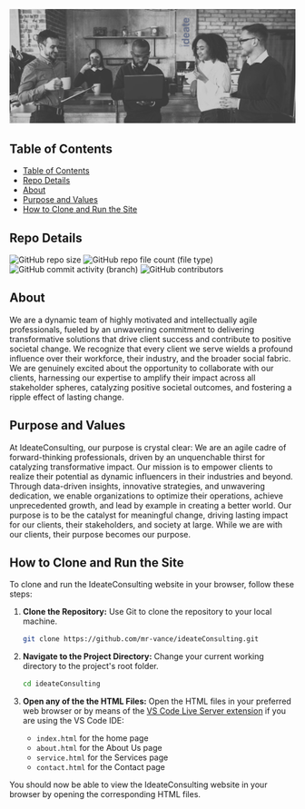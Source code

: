 ![IdeateConsulting-banner](assets/img/readme/readme.webp)

## Table of Contents

- [Table of Contents](#table-of-contents)
- [Repo Details](#repo-details)
- [About](#about)
- [Purpose and Values](#purpose-and-values)
- [How to Clone and Run the Site](#how-to-clone-and-run-the-site)

## Repo Details

![GitHub repo size](https://img.shields.io/github/repo-size/mr-vance/ideateConsulting)
![GitHub repo file count (file type)](https://img.shields.io/github/directory-file-count/mr-vance/ideateConsulting)
![GitHub commit activity (branch)](https://img.shields.io/github/commit-activity/w/mr-vance/ideateConsulting)
![GitHub contributors](https://img.shields.io/github/contributors/mr-vance/ideateConsulting)

## About

We are a dynamic team of highly motivated and intellectually agile professionals, fueled by an unwavering commitment to delivering transformative solutions that drive client success and contribute to positive societal change. We recognize that every client we serve wields a profound influence over their workforce, their industry, and the broader social fabric. We are genuinely excited about the opportunity to collaborate with our clients, harnessing our expertise to amplify their impact across all stakeholder spheres, catalyzing positive societal outcomes, and fostering a ripple effect of lasting change.

## Purpose and Values

At IdeateConsulting, our purpose is crystal clear: We are an agile cadre of forward-thinking professionals, driven by an unquenchable thirst for catalyzing transformative impact. Our mission is to empower clients to realize their potential as dynamic influencers in their industries and beyond. Through data-driven insights, innovative strategies, and unwavering dedication, we enable organizations to optimize their operations, achieve unprecedented growth, and lead by example in creating a better world. Our purpose is to be the catalyst for meaningful change, driving lasting impact for our clients, their stakeholders, and society at large. While we are with our clients, their purpose becomes our purpose.

## How to Clone and Run the Site

To clone and run the IdeateConsulting website in your browser, follow these steps:

1. **Clone the Repository:** Use Git to clone the repository to your local machine.

   ```bash
   git clone https://github.com/mr-vance/ideateConsulting.git
   ```

2. **Navigate to the Project Directory:** Change your current working directory to the project's root folder.

   ```bash
   cd ideateConsulting
   ```

3. **Open any of the the HTML Files:** Open the HTML files in your preferred web browser or by means of the [VS Code Live Server extension](https://marketplace.visualstudio.com/items?itemName=ritwickdey.LiveServer) if you are using the VS Code IDE:

   - `index.html` for the home page
   - `about.html` for the About Us page
   - `service.html` for the Services page
   - `contact.html` for the Contact page

You should now be able to view the IdeateConsulting website in your browser by opening the corresponding HTML files.

